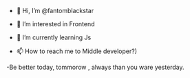- 👋 Hi, I’m @fantomblackstar
- 👀 I’m interested in Frontend
- 🌱 I’m currently learning Js

- 📫 How to reach me to Middle developer?)

-Be better today, tommorow , always than you ware yesterday.
